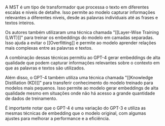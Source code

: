 A MST é um tipo de transformador que processa o texto em diferentes escalas e níveis de detalhe. Isso permite ao modelo
capturar informações relevantes a diferentes níveis, desde as palavras individuais até as frases e textos inteiros.

Os autores também utilizaram uma técnica chamada "[[Layer-Wise Training (LWT)]]" para treinar os embeddings do modelo em camadas
separadas. Isso ajuda a evitar o [[Overfitting]] e permite ao modelo aprender relações mais complexas entre as palavras e textos.

A combinação dessas técnicas permitiu ao GPT-4 gerar embeddings de alta qualidade que podem capturar informações relevantes sobre o contexto em que as palavras e textos são utilizados.

Além disso, o GPT-4 também utiliza uma técnica chamada "[[Knowledge Distillation (KD)]]" para transferir conhecimento do modelo treinado para modelos mais pequenos. Isso permite ao modelo gerar embeddings de alta qualidade mesmo em situações onde não há acesso a grande quantidade de dados de treinamento.

É importante notar que o GPT-4 é uma variação do GPT-3 e utiliza as mesmas técnicas de embedding que o modelo original, com algumas ajustes para melhorar a performance e a eficiência.